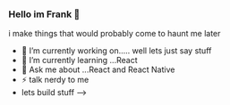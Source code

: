### Hello im Frank 👋


i make things that would probably come to haunt me later

- 🔭 I’m currently working on..... well lets just say stuff
- 🌱 I’m currently learning ...React 
- 💬 Ask me about ...React and React Native
- ⚡ talk nerdy to me 
- lets build stuff
-->
